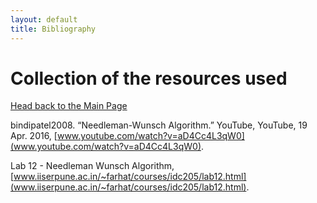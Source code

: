 ```yaml
---
layout: default
title: Bibliography
---
```

# Collection of the resources used

[Head back to the Main Page](https://jsebcort.github.io/NeedlemanWunsch/)

bindipatel2008. “Needleman-Wunsch Algorithm.” YouTube, YouTube, 19 Apr. 2016, [www.youtube.com/watch?v=aD4Cc4L3qW0](www.youtube.com/watch?v=aD4Cc4L3qW0).

Lab 12 - Needleman Wunsch Algorithm, [www.iiserpune.ac.in/~farhat/courses/idc205/lab12.html](www.iiserpune.ac.in/~farhat/courses/idc205/lab12.html).
